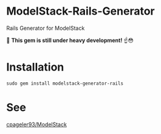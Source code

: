 # ModelStack-Rails-Generator
Rails Generator for ModelStack

🚸 **This gem is still under heavy development!** ☝😳

# Installation

    sudo gem install modelstack-generator-rails

# See

[cpageler93/ModelStack](https://github.com/cpageler93/ModelStack)
